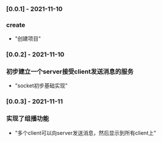 ### [0.0.1] - 2021-11-10

### create

- "创建项目"

### [0.0.2] - 2021-11-10

### 初步建立一个server接受client发送消息的服务

- "socket初步基础实现"

### [0.0.3] - 2021-11-11

### 实现了组播功能

- "多个client可以向server发送消息，然后显示到所有client上"